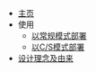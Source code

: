 * [主页](home/)
* 使用
    * [以常规模式部署](usage/normal)
    * [以C/S模式部署](usage/client+server)
* [设计理念及由来](design/)

